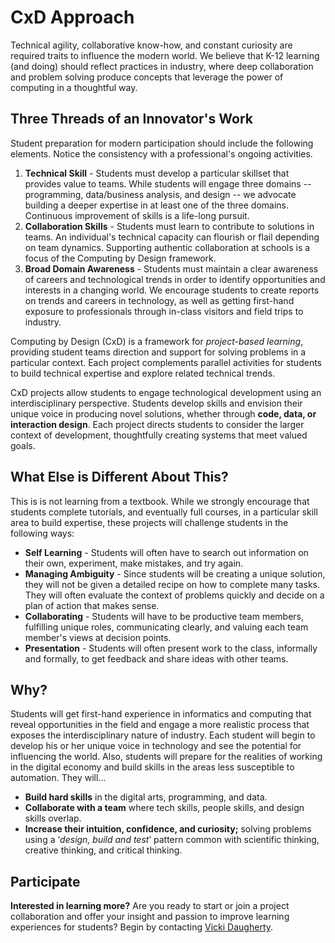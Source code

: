 # CxD Approach

Technical agility, collaborative know-how, and constant curiosity are required traits to influence the modern world. We believe that K-12 learning \(and doing\) should reflect practices in industry, where deep collaboration and problem solving produce concepts that leverage the power of computing in a thoughtful way.

## Three Threads of an Innovator's Work

Student preparation for modern participation should include the following elements. Notice the consistency with a professional's ongoing activities.

1. **Technical Skill** - Students must develop a particular skillset that provides value to teams. While students will engage three domains -- programming, data/business analysis, and design -- we advocate building a deeper expertise in at least one of the three domains. Continuous improvement of skills is a life-long pursuit. 
2. **Collaboration Skills** - Students must learn to contribute to solutions in teams. An individual's technical capacity can flourish or flail depending on team dynamics. Supporting authentic collaboration at schools is a focus of the Computing by Design framework.
3. **Broad Domain Awareness** - Students must maintain a clear awareness of careers and technological trends in order to identify opportunities and interests in a changing world. We encourage students to create reports on trends and careers in technology, as well as getting first-hand exposure to professionals through in-class visitors and field trips to industry.  

Computing by Design \(CxD\) is a framework for _project-based learning_, providing student teams direction and support for solving problems in a particular context. Each project complements parallel activities for students to build technical expertise and explore related technical trends.

CxD projects allow students to engage technological development using an interdisciplinary perspective. Students develop skills and envision their unique voice in producing novel solutions, whether through **code, data, or interaction design**. Each project directs students to consider the larger context of development, thoughtfully creating systems that meet valued goals.

## What Else is Different About This?

This is is not learning from a textbook. While we strongly encourage that students complete tutorials, and eventually full courses, in a particular skill area to build expertise, these projects will challenge students in the following ways:

* **Self Learning** - Students will often have to search out information on their own, experiment, make mistakes, and try again.
* **Managing Ambiguity** - Since students will be creating a unique solution, they will not be given a detailed recipe on how to complete many tasks.  They will often evaluate the context of problems quickly and decide on a plan of action that makes sense.
* **Collaborating** - Students will have to be productive team members, fulfilling unique roles, communicating clearly, and valuing each team member's views at decision points.
* **Presentation** - Students will often present work to the class, informally and formally, to get feedback and share ideas with other teams.

## Why?

Students will get first-hand experience in informatics and computing that reveal opportunities in the field and engage a more realistic process that exposes the interdisciplinary nature of industry. Each student will begin to develop his or her unique voice in technology and see the potential for influencing the world. Also, students will prepare for the realities of working in the digital economy and build skills in the areas less susceptible to automation. They will...

* **Build hard skills** in the digital arts, programming, and data.
* **Collaborate with a team** where tech skills, people skills, and design skills overlap.
* **Increase their intuition, confidence, and curiosity;**  solving problems using a ‘_design, build and test_’ pattern common with scientific thinking, creative thinking, and critical thinking.

## Participate

**Interested in learning more?** Are you ready to start or join a project collaboration and offer your insight and passion to improve learning experiences for students? Begin by contacting [Vicki Daugherty](https://soic.iupui.edu/people/vicki-daugherty/).

